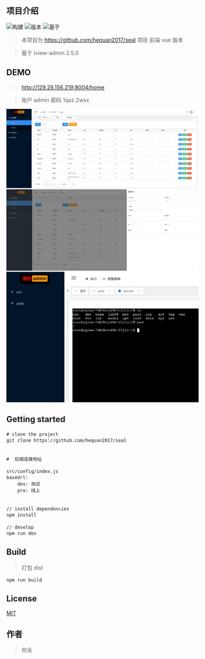 ## 项目介绍

![构建](https://travis-ci.com/hequan2017/seal-vue.svg?branch=master)
![版本](https://img.shields.io/badge/release-0.1-blue.svg)
![基于](https://img.shields.io/badge/based-iviewadmin2.5-blue.svg)

> 本项目为 https://github.com/hequan2017/seal 项目 前端 vue 版本

> 基于 iview-admin 2.5.0

## DEMO

> http://129.28.156.219:8004/home

> 账户 admin 密码 1qaz.2wsx

![demo1](src/assets/demo/demo1.jpg)
![demo2](src/assets/demo/demo2.jpg)
![demo3](src/assets/demo/demo3.jpg)

## Getting started

```bush
# clone the project
git clone https://github.com/hequan2017/seal


#  后端连接地址

src/config/index.js
baseUrl:
    dev: 测试
    pro: 线上


// install dependencies
npm install

// develop
npm run dev
```

## Build

> 打包 dist

```bush
npm run build
```

## License

[MIT](http://opensource.org/licenses/MIT)

## 作者

> 何全
